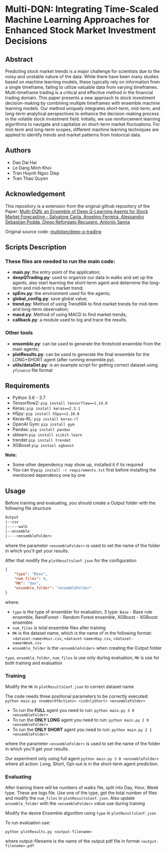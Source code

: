 # Multi-DQN: Integrating Time-Scaled Machine Learning Approaches for Enhanced Stock Market Investment Decisions

## Abstract

Predicting stock market trends is a major challenge for scientists due to the noisy and unstable nature of the data. While there have been many studies based on machine learning models, these typically rely on information from a single timeframe, failing to utilize valuable data from varying timeframes. Multi-timeframe trading is a critical and effective method in the financial trading domain. This paper presents a new approach to stock investment decision-making by combining multiple timeframes with ensemble machine learning models. Our method uniquely integrates short-term, mid-term, and long-term analytical perspectives to enhance the decision-making process in the volatile stock investment field. Initially, we use reinforcement learning algorithms to navigate and capitalize on short-term market fluctuations. For mid-term and long-term scopes, different machine learning techniques are applied to identify trends and market patterns from historical data.

## Authors

- Dao Dai Hai
- Le Dang Minh Khoi
- Tran Huynh Ngoc Diep
- Tran Thao Quyen

## Acknowledgement

This repository is a extension from the original github repository of the Paper: [Multi-DQN: an Ensemble of Deep Q-Learning Agents for Stock Market Forecasting - Salvatore Carta, Anselmo Ferreira, Alessandro Sebastian Podda, Diego Reforgiato Recupero, Antonio Sanna](https://doi.org/10.1016/j.eswa.2020.113820)

Original source code: [multidqn/deep-q-trading](https://github.com/multidqn/deep-q-trading)
 
## Scripts Description

### These files are needed to run the main code:

- **main.py**: the entry point of the application;
- **deepQTrading.py**: used to organize our data in walks and set up the agents, also start learning the short-term agent and determine the long-term and mid-term's market trend;
- **spEnv.py**: the environment used for the agents;
- **global_config.py**: save global value;
- **trend.py**: Method of using TrendWA to find market trends for mid-term and long-term observation;
- **macd.py**: Method of using MACD to find market trends;
- **callback.py**: a module used to log and trace the results.

### Other tools

- **ensemble.py**: can be used to generate the threshold ensemble from the main agents;
- **plotResults.py**: can be used to generate the final ensemble for the LONG+SHORT agent (after running ensemble.py).
- **utils/dataGet.py**: is an example script for getting correct dataset using `yfinance` file format

## Requirements

- Python 3.6 - 3.7
- Tensorflow2: `pip install tensorflow==1.14.0`
- Keras: `pip install keras==2.3.1`
- H5py: `pip install h5py==2.10.0`
- Keras-RL: `pip install keras-rl`
- OpenAI Gym: `pip install gym`
- Pandas: `pip install pandas`
- sklearn `pip install scikit-learn`
- trendet `pip install trendet`
- XGBoost `pip instasl xgboost`

**Note:**

- Some other dependency may show up, installed it if its required
- You can try`pip install -r requirements.txt` first before installing the mentioned dependency one by one

## Usage

Before training and evaluating, you should create a Output folder with the following file structure

```txt
Output
|--csv
|-----walk
|--ensemble
|----<ensembleFolder>
```

where the parameter `<ensembleFolder>` is used to set the name of the folder in which you'll get your results.

After that modify the `plotResultsConf.json` for the configuration

```json
{
    "type": "Base",
    "num_files": 9,
    "MK": "dax",
    "ensemble_folder": "ensembleFolder"
}
```

where:

- `type` is the type of ensembler for evaluation, 3 type: `Base` - Base rule ensemble, RandForest - Random Forest ensemble, XGBoost - XGBoost ensemble
- `num_files` is total ensemble files after training
- `MK` is the dataset name, which is the name of in the following format: `<dataset-name>Hour.csv`,  `<dataset-name>Day.csv`, `<dataset-name>Week.csv`
- `ensemble_folder` is the `<ensembleFolder>` when creating the Output folder

`type`, `ensemble_folder`, `num_files` is use only during evaluation, `MK` is use for both training and evaluation

### Training

Modify the `MK` in `plotResultsConf.json` to correct dataset name

The code needs three positional parameters to be correctly executed:
```python main.py <numberOfActions> <isOnlyShort> <ensembleFolder>```

- To run the **FULL** agent you need to run: `python main.py 3 0 <ensembleFolder>`
- To run the **ONLY LONG** agent you need to run: `python main.py 2 0 <ensembleFolder>`
- To run the **ONLY SHORT** agent you need to run: `python main.py 2 1 <ensembleFolder>`

where the parameter `<ensembleFolder>` is used to set the name of the folder in which you'll get your results.

Our experiment only using full agent `python main.py 3 0 <ensembleFolder>` where all action: Long, Short, Opt-out is in the short-term agent prediction.

### Evaluating

After training there will be numbers of walks file, split into Day, Hour, Week type. These are logs file. Use one of the type, get the total number of files and modify the `num_files` in `plotResultsConf.json`. Also update `ensemble_folder` with the `<ensembleFolder>` value use during training

Modify the desire Ensemble algorithm using `type` in `plotResultsConf.json`

To run evaluation use:

```shell
python plotResults.py <output-filename>
```

where output-filename is the name of the output pdf file in format `<output-filename>.pdf`
